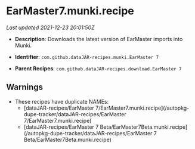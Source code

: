 # EarMaster7.munki.recipe

_Last updated 2021-12-23 20:01:50Z_

- **Description**: Downloads the latest version of EarMaster imports into Munki.

- **Identifier**: `com.github.dataJAR-recipes.munki.EarMaster 7`

- **Parent Recipes**: `com.github.dataJAR-recipes.download.EarMaster 7`


## Warnings

- These recipes have duplicate NAMEs:
    - [dataJAR-recipes/EarMaster 7/EarMaster7.munki.recipe](/autopkg-dupe-tracker/dataJAR-recipes/EarMaster 7/EarMaster7.munki.recipe)
    - [dataJAR-recipes/EarMaster 7 Beta/EarMaster7Beta.munki.recipe](/autopkg-dupe-tracker/dataJAR-recipes/EarMaster 7 Beta/EarMaster7Beta.munki.recipe)